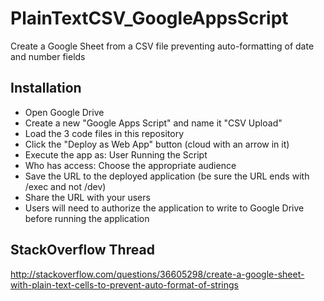 # PlainTextCSV_GoogleAppsScript
Create a Google Sheet from a CSV file preventing auto-formatting of date and number fields

## Installation
* Open Google Drive
* Create a new "Google Apps Script" and name it "CSV Upload"
* Load the 3 code files in this repository
* Click the "Deploy as Web App" button (cloud with an arrow in it)
* Execute the app as: User Running the Script
* Who has access: Choose the appropriate audience
* Save the URL to the deployed application (be sure the URL ends with /exec and not /dev)
* Share the URL with your users
* Users will need to authorize the application to write to Google Drive before running the application

## StackOverflow Thread
http://stackoverflow.com/questions/36605298/create-a-google-sheet-with-plain-text-cells-to-prevent-auto-format-of-strings
